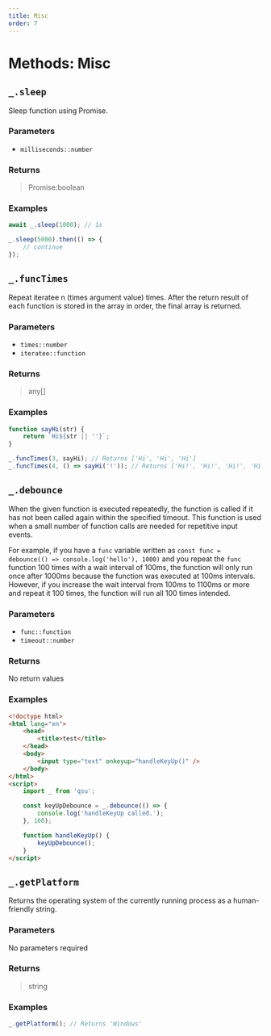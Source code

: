 ```yaml
---
title: Misc
order: 7
---
```


# Methods: Misc

## `_.sleep`

Sleep function using Promise.

### Parameters

- `milliseconds::number`

### Returns

> Promise:boolean

### Examples

```javascript
await _.sleep(1000); // 1s

_.sleep(5000).then(() => {
	// continue
});
```

## `_.funcTimes`

Repeat iteratee n (times argument value) times. After the return result of each function is stored in the array in order, the final array is returned.

### Parameters

- `times::number`
- `iteratee::function`

### Returns

> any[]

### Examples

```javascript
function sayHi(str) {
	return `Hi${str || ''}`;
}

_.funcTimes(3, sayHi); // Returns ['Hi', 'Hi', 'Hi']
_.funcTimes(4, () => sayHi('!')); // Returns ['Hi!', 'Hi!', 'Hi!', 'Hi!']
```

## `_.debounce`

When the given function is executed repeatedly, the function is called if it has not been called again within the specified timeout. This function is used when a small number of function calls are needed for repetitive input events.

For example, if you have a `func` variable written as `const func = debounce(() => console.log('hello'), 1000)` and you repeat the `func` function 100 times with a wait interval of 100ms, the function will only run once after 1000ms because the function was executed at 100ms intervals. However, if you increase the wait interval from 100ms to 1100ms or more and repeat it 100 times, the function will run all 100 times intended.

### Parameters

- `func::function`
- `timeout::number`

### Returns

No return values

### Examples

```html
<!doctype html>
<html lang="en">
	<head>
		<title>test</title>
	</head>
	<body>
		<input type="text" onkeyup="handleKeyUp()" />
	</body>
</html>
<script>
	import _ from 'qsu';

	const keyUpDebounce = _.debounce(() => {
		console.log('handleKeyUp called.');
	}, 100);

	function handleKeyUp() {
		keyUpDebounce();
	}
</script>
```

## `_.getPlatform`

Returns the operating system of the currently running process as a human-friendly string.

### Parameters

No parameters required

### Returns

> string

### Examples

```javascript
_.getPlatform(); // Returns 'Windows'
```
